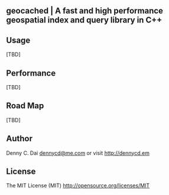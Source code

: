 ## geocached | A fast and high performance geospatial index and query library in C++




## Usage
[TBD]

## Performance
[TBD]

## Road Map
[TBD]

## Author 
Denny C. Dai <dennycd@me.com> or visit <http://dennycd.em>

## License 
The MIT License (MIT) <http://opensource.org/licenses/MIT>

